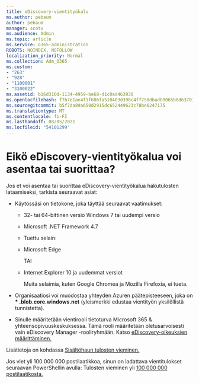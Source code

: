 ```yaml
---
title: eDiscovery-vientityökalu
ms.author: pebaum
author: pebaum
manager: scotv
ms.audience: Admin
ms.topic: article
ms.service: o365-administration
ROBOTS: NOINDEX, NOFOLLOW
localization_priority: Normal
ms.collection: Adm_O365
ms.custom:
- "263"
- "928"
- "1100001"
- "3100022"
ms.assetid: b16d310d-1134-4959-be68-d1c0ad463930
ms.openlocfilehash: f7b7e1ae4f1f686fa510403d398c4ff750dbadb9065b8d63701a927eeac52d9b
ms.sourcegitcommit: b5f7da89a650d2915dc652449623c78be6247175
ms.translationtype: MT
ms.contentlocale: fi-FI
ms.lasthandoff: 08/05/2021
ms.locfileid: "54101299"
---
```

# <a name="cant-install-or-run-the-ediscovery-export-tool"></a>Eikö eDiscovery-vientityökalua voi asentaa tai suorittaa?

Jos et voi asentaa tai suorittaa eDiscovery-vientityökalua hakutulosten lataamiseksi, tarkista seuraavat asiat:
  
- Käytössäsi on tietokone, joka täyttää seuraavat vaatimukset:

  - 32- tai 64-bittinen versio Windows 7 tai uudempi versio

  - Microsoft .NET Framework 4.7

  - Tuettu selain:

  - Microsoft Edge

    TAI

  - Internet Explorer 10 ja uudemmat versiot

    Muita selaimia, kuten Google Chromea ja Mozilla Firefoxia, ei tueta.

- Organisaatiosi voi muodostaa yhteyden Azuren päätepisteeseen, joka on **\* .blob.core.windows.net** (yleismerkki edustaa vientityön yksilöllistä tunnistetta).

- Sinulle määritetään vientirooli tietoturva Microsoft 365 &amp; yhteensopivuuskeskuksessa. Tämä rooli määritetään oletusarvoisesti vain eDiscovery Manager -rooliryhmään. Katso [eDiscovery-oikeuksien määrittäminen.](https://docs.microsoft.com/microsoft-365/compliance/assign-ediscovery-permissions)

Lisätietoja on kohdassa [Sisältöhaun tulosten vieminen.](https://docs.microsoft.com/microsoft-365/compliance/export-search-results)

Jos viet yli 100 000 000 postilaatikkoa, sinun on ladattava vientitulokset seuraavan PowerShellin avulla: Tulosten vieminen yli [100 000 000 postilaatikosta.](https://docs.microsoft.com/microsoft-365/compliance/export-search-results?view=o365-worldwide%23exporting-results-from-more-than-100000-mailboxes)